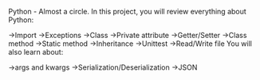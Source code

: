 Python - Almost a circle.
In this project, you will review everything about Python:

->Import
->Exceptions
->Class
->Private attribute
->Getter/Setter
->Class method
->Static method
->Inheritance
->Unittest
->Read/Write file
You will also learn about:

->args and kwargs
->Serialization/Deserialization
->JSON

